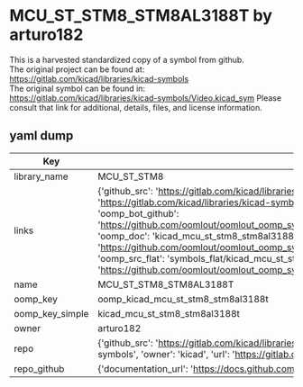 # MCU_ST_STM8_STM8AL3188T by arturo182  
This is a harvested standardized copy of a symbol from github.  
The original project can be found at:  
https://gitlab.com/kicad/libraries/kicad-symbols  
The original symbol can be found in:
https://gitlab.com/kicad/libraries/kicad-symbols/Video.kicad_sym
Please consult that link for additional, details, files, and license information.  
## yaml dump  
| Key | Value |  
| --- | --- |  
| library_name | MCU_ST_STM8 |  
| links | {'github_src': 'https://gitlab.com/kicad/libraries/kicad-symbols/Video.kicad_sym', 'github_src_repo': 'https://gitlab.com/kicad/libraries/kicad-symbols', 'oomp_bot': 'kicad_mcu_st_stm8_stm8al3188t/working', 'oomp_bot_github': 'https://github.com/oomlout/oomlout_oomp_symbol_bot/tree/main/kicad_mcu_st_stm8_stm8al3188t/working', 'oomp_doc': 'kicad_mcu_st_stm8_stm8al3188t/working', 'oomp_doc_github': 'https://github.com/oomlout/oomlout_oomp_symbol_doc/tree/main/kicad_mcu_st_stm8_stm8al3188t/working', 'oomp_src_flat': 'symbols_flat/kicad_mcu_st_stm8_stm8al3188t/working', 'oomp_src_flat_github': 'https://github.com/oomlout/oomlout_oomp_symbol_src/tree/main/kicad_mcu_st_stm8_stm8al3188t/working'} |  
| name | MCU_ST_STM8_STM8AL3188T |  
| oomp_key | oomp_kicad_mcu_st_stm8_stm8al3188t |  
| oomp_key_simple | kicad_mcu_st_stm8_stm8al3188t |  
| owner | arturo182 |  
| repo | {'github_src': 'https://gitlab.com/kicad/libraries/kicad-symbols/Video.kicad_sym', 'name': 'libraries/kicad-symbols', 'owner': 'kicad', 'url': 'https://gitlab.com/kicad/libraries/kicad-symbols'} |  
| repo_github | {'documentation_url': 'https://docs.github.com/rest/repos/repos#get-a-repository', 'message': 'Not Found'} |  

